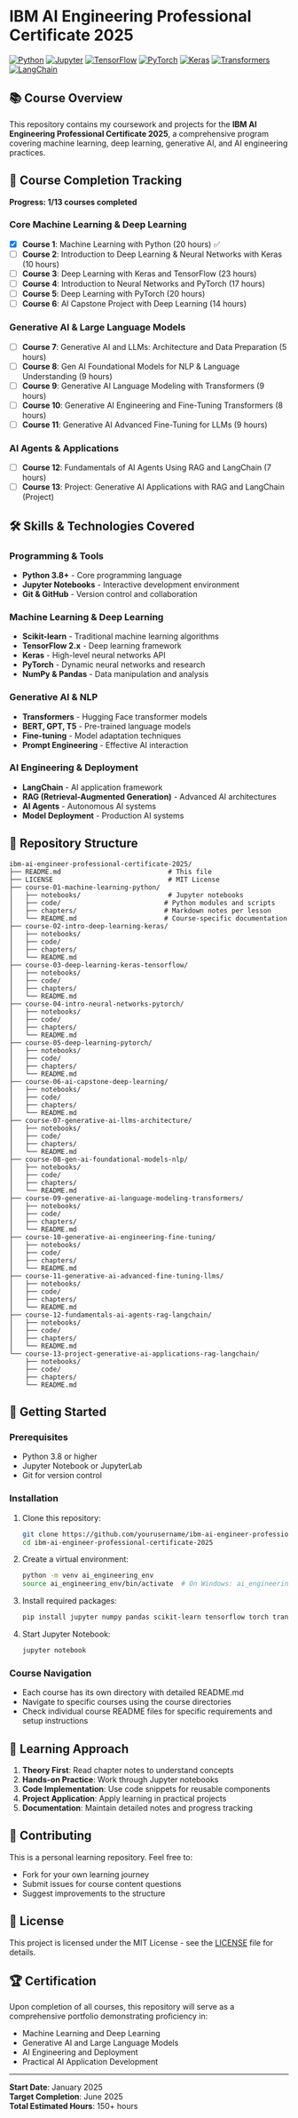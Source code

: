 # IBM AI Engineering Professional Certificate 2025

[![Python](https://img.shields.io/badge/Python-3.8+-blue.svg)](https://python.org)
[![Jupyter](https://img.shields.io/badge/Jupyter-Notebook-orange.svg)](https://jupyter.org)
[![TensorFlow](https://img.shields.io/badge/TensorFlow-2.x-green.svg)](https://tensorflow.org)
[![PyTorch](https://img.shields.io/badge/PyTorch-1.x-red.svg)](https://pytorch.org)
[![Keras](https://img.shields.io/badge/Keras-2.x-red.svg)](https://keras.io)
[![Transformers](https://img.shields.io/badge/Transformers-HuggingFace-yellow.svg)](https://huggingface.co/transformers)
[![LangChain](https://img.shields.io/badge/LangChain-Framework-purple.svg)](https://langchain.com)

## 📚 Course Overview

This repository contains my coursework and projects for the **IBM AI Engineering Professional Certificate 2025**, a comprehensive program covering machine learning, deep learning, generative AI, and AI engineering practices.

## 🎯 Course Completion Tracking

**Progress: 1/13 courses completed**

### Core Machine Learning & Deep Learning
- [x] **Course 1**: Machine Learning with Python (20 hours) ✅
- [ ] **Course 2**: Introduction to Deep Learning & Neural Networks with Keras (10 hours)
- [ ] **Course 3**: Deep Learning with Keras and TensorFlow (23 hours)
- [ ] **Course 4**: Introduction to Neural Networks and PyTorch (17 hours)
- [ ] **Course 5**: Deep Learning with PyTorch (20 hours)
- [ ] **Course 6**: AI Capstone Project with Deep Learning (14 hours)

### Generative AI & Large Language Models
- [ ] **Course 7**: Generative AI and LLMs: Architecture and Data Preparation (5 hours)
- [ ] **Course 8**: Gen AI Foundational Models for NLP & Language Understanding (9 hours)
- [ ] **Course 9**: Generative AI Language Modeling with Transformers (9 hours)
- [ ] **Course 10**: Generative AI Engineering and Fine-Tuning Transformers (8 hours)
- [ ] **Course 11**: Generative AI Advanced Fine-Tuning for LLMs (9 hours)

### AI Agents & Applications
- [ ] **Course 12**: Fundamentals of AI Agents Using RAG and LangChain (7 hours)
- [ ] **Course 13**: Project: Generative AI Applications with RAG and LangChain (Project)

## 🛠️ Skills & Technologies Covered

### Programming & Tools
- **Python 3.8+** - Core programming language
- **Jupyter Notebooks** - Interactive development environment
- **Git & GitHub** - Version control and collaboration

### Machine Learning & Deep Learning
- **Scikit-learn** - Traditional machine learning algorithms
- **TensorFlow 2.x** - Deep learning framework
- **Keras** - High-level neural networks API
- **PyTorch** - Dynamic neural networks and research
- **NumPy & Pandas** - Data manipulation and analysis

### Generative AI & NLP
- **Transformers** - Hugging Face transformer models
- **BERT, GPT, T5** - Pre-trained language models
- **Fine-tuning** - Model adaptation techniques
- **Prompt Engineering** - Effective AI interaction

### AI Engineering & Deployment
- **LangChain** - AI application framework
- **RAG (Retrieval-Augmented Generation)** - Advanced AI architectures
- **AI Agents** - Autonomous AI systems
- **Model Deployment** - Production AI systems

## 📁 Repository Structure

```
ibm-ai-engineer-professional-certificate-2025/
├── README.md                           # This file
├── LICENSE                             # MIT License
├── course-01-machine-learning-python/
│   ├── notebooks/                      # Jupyter notebooks
│   ├── code/                          # Python modules and scripts
│   ├── chapters/                      # Markdown notes per lesson
│   └── README.md                      # Course-specific documentation
├── course-02-intro-deep-learning-keras/
│   ├── notebooks/
│   ├── code/
│   ├── chapters/
│   └── README.md
├── course-03-deep-learning-keras-tensorflow/
│   ├── notebooks/
│   ├── code/
│   ├── chapters/
│   └── README.md
├── course-04-intro-neural-networks-pytorch/
│   ├── notebooks/
│   ├── code/
│   ├── chapters/
│   └── README.md
├── course-05-deep-learning-pytorch/
│   ├── notebooks/
│   ├── code/
│   ├── chapters/
│   └── README.md
├── course-06-ai-capstone-deep-learning/
│   ├── notebooks/
│   ├── code/
│   ├── chapters/
│   └── README.md
├── course-07-generative-ai-llms-architecture/
│   ├── notebooks/
│   ├── code/
│   ├── chapters/
│   └── README.md
├── course-08-gen-ai-foundational-models-nlp/
│   ├── notebooks/
│   ├── code/
│   ├── chapters/
│   └── README.md
├── course-09-generative-ai-language-modeling-transformers/
│   ├── notebooks/
│   ├── code/
│   ├── chapters/
│   └── README.md
├── course-10-generative-ai-engineering-fine-tuning/
│   ├── notebooks/
│   ├── code/
│   ├── chapters/
│   └── README.md
├── course-11-generative-ai-advanced-fine-tuning-llms/
│   ├── notebooks/
│   ├── code/
│   ├── chapters/
│   └── README.md
├── course-12-fundamentals-ai-agents-rag-langchain/
│   ├── notebooks/
│   ├── code/
│   ├── chapters/
│   └── README.md
└── course-13-project-generative-ai-applications-rag-langchain/
    ├── notebooks/
    ├── code/
    ├── chapters/
    └── README.md
```

## 🚀 Getting Started

### Prerequisites
- Python 3.8 or higher
- Jupyter Notebook or JupyterLab
- Git for version control

### Installation
1. Clone this repository:
   ```bash
   git clone https://github.com/yourusername/ibm-ai-engineer-professional-certificate-2025.git
   cd ibm-ai-engineer-professional-certificate-2025
   ```

2. Create a virtual environment:
   ```bash
   python -m venv ai_engineering_env
   source ai_engineering_env/bin/activate  # On Windows: ai_engineering_env\Scripts\activate
   ```

3. Install required packages:
   ```bash
   pip install jupyter numpy pandas scikit-learn tensorflow torch transformers langchain
   ```

4. Start Jupyter Notebook:
   ```bash
   jupyter notebook
   ```

### Course Navigation
- Each course has its own directory with detailed README.md
- Navigate to specific courses using the course directories
- Check individual course README files for specific requirements and setup instructions

## 📝 Learning Approach

1. **Theory First**: Read chapter notes to understand concepts
2. **Hands-on Practice**: Work through Jupyter notebooks
3. **Code Implementation**: Use code snippets for reusable components
4. **Project Application**: Apply learning in practical projects
5. **Documentation**: Maintain detailed notes and progress tracking

## 🤝 Contributing

This is a personal learning repository. Feel free to:
- Fork for your own learning journey
- Submit issues for course content questions
- Suggest improvements to the structure

## 📄 License

This project is licensed under the MIT License - see the [LICENSE](LICENSE) file for details.

## 🏆 Certification

Upon completion of all courses, this repository will serve as a comprehensive portfolio demonstrating proficiency in:
- Machine Learning and Deep Learning
- Generative AI and Large Language Models
- AI Engineering and Deployment
- Practical AI Application Development

---

**Start Date**: January 2025  
**Target Completion**: June 2025  
**Total Estimated Hours**: 150+ hours